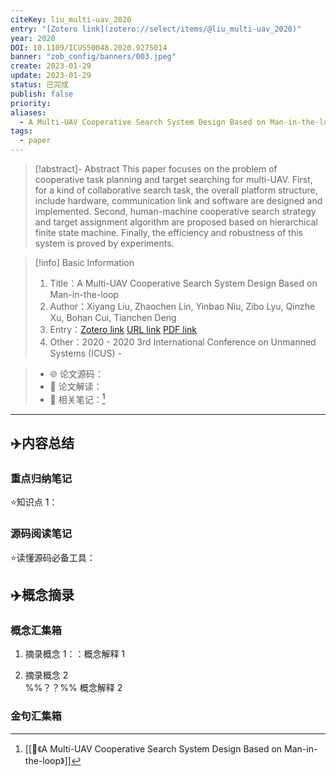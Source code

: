 ```yaml
---
citeKey: liu_multi-uav_2020
entry: "[Zotero link](zotero://select/items/@liu_multi-uav_2020)"
year: 2020
DOI: 10.1109/ICUS50048.2020.9275014
banner: "zob_config/banners/003.jpeg"
create: 2023-01-29
update: 2023-01-29
status: 已完成
publish: false
priority:
aliases:
  - A Multi-UAV Cooperative Search System Design Based on Man-in-the-loop
tags:
  - paper
---
```


> [!abstract]- Abstract
> This paper focuses on the problem of cooperative task planning and target searching for multi-UAV. First, for a kind of collaborative search task, the overall platform structure, include hardware, communication link and software are designed and implemented. Second, human-machine cooperative search strategy and target assignment algorithm are proposed based on hierarchical finite state machine. Finally, the efficiency and robustness of this system is proved by experiments.

> [!info] Basic Information
>1. Title：A Multi-UAV Cooperative Search System Design Based on Man-in-the-loop
>2. Author：Xiyang Liu, Zhaochen Lin, Yinbao Niu, Zibo Lyu, Qinzhe Xu, Bohan Cui, Tianchen Deng
>3. Entry：[Zotero link](zotero://select/items/@liu_multi-uav_2020) [URL link](http://xplorestaging.ieee.org/ielx7/9274798/9274808/09275014.pdf?arnumber=9275014) [PDF link](<file:///G\:\\MyApp_Data\\Zotero\\storage\\Z3AXPQ52\\2020_Liu_A Multi-UAV Cooperative Search System Design Based on Man-in-the-loop.pdf,G\:\\MyApp_Data\\Zotero\\storage\\ARU8YYJS\\9275014.html>)
>4. Other：2020 - 2020 3rd International Conference on Unmanned Systems (ICUS) -   

>- 🌐 论文源码：
>- 🚀 论文解读：
>- 📑 相关笔记：[^1]



***

## ✈️内容总结

### 重点归纳笔记

⭐知识点 1：



### 源码阅读笔记

⭐读懂源码必备工具：


## ✈️概念摘录

### 概念汇集箱

1. 摘录概念 1：：概念解释 1

2. 摘录概念 2  
%%？？%%
概念解释 2


### 金句汇集箱

[^1]: [[📰《A Multi-UAV Cooperative Search System Design Based on Man-in-the-loop》]]
